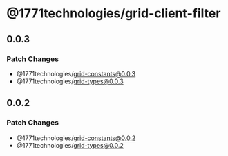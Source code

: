 # @1771technologies/grid-client-filter

## 0.0.3

### Patch Changes

- @1771technologies/grid-constants@0.0.3
- @1771technologies/grid-types@0.0.3

## 0.0.2

### Patch Changes

- @1771technologies/grid-constants@0.0.2
- @1771technologies/grid-types@0.0.2
